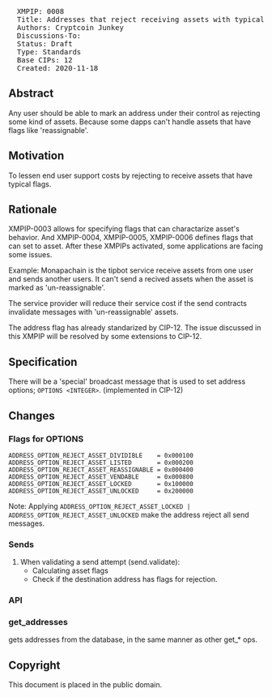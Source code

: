 <pre>
  XMPIP: 0008
  Title: Addresses that reject receiving assets with typical flags
  Authors: Cryptcoin Junkey
  Discussions-To: 
  Status: Draft
  Type: Standards
  Base CIPs: 12
  Created: 2020-11-18
</pre>

## Abstract ##

Any user should be able to mark an address under their control as rejecting some kind of assets.
Because some dapps can't handle assets that have flags like 'reassignable'.

## Motivation ##

To lessen end user support costs by rejecting to receive assets that have typical flags.

## Rationale ##

XMPIP-0003 allows for specifying flags that can charactarize asset's behavior.
And XMPIP-0004, XMPIP-0005, XMPIP-0006 defines flags that can set to asset.
After these XMPIPs activated, some applications are facing some issues.

Example: Monapachain is the tipbot service receive assets from one user and sends another users.
It can't send a recived assets when the asset is marked as 'un-reassignable'.

The service provider will reduce their service cost if the send contracts invalidate messages with 'un-reassignable' assets. 

The address flag has already standarized by CIP-12.
The issue discussed in this XMPIP will be resolved by some extensions to CIP-12.

## Specification ##

There will be a 'special' broadcast message that is used to set address options; `OPTIONS <INTEGER>`.
(implemented in CIP-12)

## Changes ##

### Flags for OPTIONS

```
ADDRESS_OPTION_REJECT_ASSET_DIVIDIBLE    = 0x000100
ADDRESS_OPTION_REJECT_ASSET_LISTED       = 0x000200
ADDRESS_OPTION_REJECT_ASSET_REASSIGNABLE = 0x000400
ADDRESS_OPTION_REJECT_ASSET_VENDABLE     = 0x000800
ADDRESS_OPTION_REJECT_ASSET_LOCKED       = 0x100000
ADDRESS_OPTION_REJECT_ASSET_UNLOCKED     = 0x200000
```

Note: Applying `ADDRESS_OPTION_REJECT_ASSET_LOCKED | ADDRESS_OPTION_REJECT_ASSET_UNLOCKED` make the address reject all send messages.

### Sends

1. When validating a send attempt (send.validate):
   - Calculating asset flags
   - Check if the destination address has flags for rejection.

### API

### get_addresses

gets addresses from the database, in the same manner as other get_* ops.

## Copyright ##

This document is placed in the public domain.
